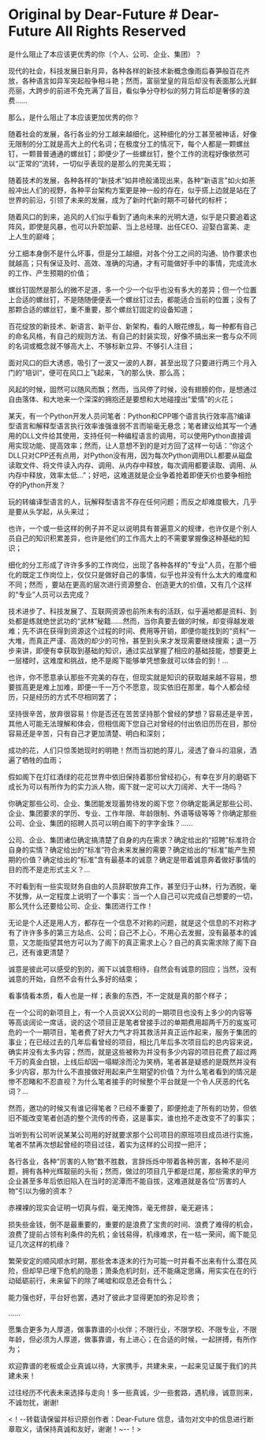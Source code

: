 # Original by Dear-Future     # Dear-Future All Rights Reserved

是什么阻止了本应该更优秀的你（个人、公司、企业、集团）？


现代的社会，科技发展日新月异，各种各样的新技术新概念像雨后春笋般百花齐放，各种语言如异军突起般争相斗艳；然而，富丽堂皇的背后却没有表面那么光鲜亮丽，大跨步的前进不免充满了盲目，看似争分夺秒似的努力背后却是奢侈的浪费......

那么，是什么阻止了本应该更加优秀的你？

随着社会的发展，各行各业的分工越来越细化，这种细化的分工甚至被神话，好像无限制的分工就是高大上的代名词；在极度分工的情况下，每个人都是一颗螺丝钉，一颗普普通通的螺丝钉；即便少了一些螺丝钉，整个工作的流程好像依然可以“正常的”流转，一切似乎表现的是那么的完美无瑕；

随着技术的发展，各种各样的“新技术”如井喷般涌现出来，各种“新语言"如火如荼般冲出人们的视野，各种平台架构方案更是神一般的存在，似乎搭上边就是站在了世界的前沿，引领了未来的发展，成为了新时代新时期不可替代的标杆；

随着风口的到来，追风的人们似乎看到了通向未来的光明大道，似乎是只要追着这阵风，即使是风暴，也可以升职加薪、当上总经理、出任CEO、迎娶白富美、走上人生的巅峰；

分工细本身倒不是什么坏事，但是分工越细，对各个分工之间的沟通、协作要求也就越高；只有保证及时、高效、准确的沟通，才有可能做好手中的事情，完成流水的工作、产生预期的价值；

螺丝钉固然是那么的微不足道，多一个少一个似乎也没有多大的差异；但一个位置上合适的螺丝钉，不是随随便便丢一个螺丝钉过去，都能适合当前的位置；没有了那颗合适的螺丝钉，重不重要，那个螺丝钉固定的设备知道；

百花绽放的新技术、新语言、新平台、新架构，看的人眼花缭乱，每一种都有自己的命名风格，有自己的规则方法、有自己的封装实现，好像不搞出来一套与众不同的名词或概念就不够高大上、不够标新立异、不够引人注目；

面对风口的巨大诱惑，吸引了一波又一波的人群，甚至出现了只要进行两三个月入门的”培训“，便可在风口上飞起来，飞的那么快、那么高；

风起的时候，固然可以随风而飘；然而，当风停了时候，没有翅膀的你，是想通过自由落体、和大地来一个深深的拥抱还是要想和大地碰撞出”爱情”的火花；

某天，有一个Python开发人员问笔者：Python和CPP哪个语言执行效率高?编译型语言和解释型语言执行效率谁强谁弱不言而喻毫无悬念；笔者建议给其写一个通用的DLL文件给其使用，支持任何一种编程语言的调用，可以使用Python直接调用实现功能、提高效率；然而，让人意想不到的是对方回了这样一句话：“你这个DLL只对CPP还有点用，对Python没有用，因为每次Python调用DLL都要从磁盘读取文件、将文件读入内存、调用、从内存中释放，每次调用都要读取、调用、从内存中释放，效率太低...”；好吧，这难道就是企业争着抢着即便天价也要争相抢夺的Python开发？

玩的转编译型语言的人，玩解释型语言不存在任何问题；而反之却难度极大，几乎是要从头学起，从头来过；

也许，一个或一些这样的例子并不足以说明具有普遍意义的规律，也许仅是个别人员自己的知识积累差异，也许是他们的工作高大上的不需要掌握像这种基础的知识；

细化的分工形成了许许多多的工作岗位，出现了各种各样的"专业"人员，在那个细化的既定工作岗位上，仅仅只是做好自己的事情，似乎也并没有什么太大的难度和不同；然而 ，要站在更高的层次进行资源整合、创造更大的价值，又有几个这样的“专业”人员可以去完成？

技术进步了、科技发展了、互联网资源也前所未有的活跃，似乎遍地都是资料、到处都是练就绝世武功的“武林”秘籍......然而，当你真要去做的时候，却变得越发艰难；先不讲在获得到资源这个过程的时间、费用等开销，即便你能找到的“资料”一大堆，而真正严谨、高效的却少的可怜，甚至到头来才发现需要继续搜索；退一万步来讲，即便有幸获取到基础的知识，通过实战掌握了相应的基础技能，想要更上一层楼时，这难度和挑战，绝不是阁下能够单凭想象就可以体会的到！...

也许，你不愿意承认那些不完美的存在，但现实就是知识的获取越来越不容易，想要拔高更是难上加难，即便一千一万个不愿意，现实依旧在那里，每个人都会经历，只是经历的方式不尽相同罢了；

坚持很辛苦，放弃很容易！你是否还在苦苦坚持那个曾经的梦想？容易还是辛苦，其他人可能无法理解和体会，但相信阁下您自己对曾经的付出依旧历历在目，那份容易还是辛苦，只有自己才更加清楚、明白和深刻；

成功的花，人们只惊羡她现时的明艳！然而当初她的芽儿，浸透了奋斗的泪泉，洒遍了牺牲的血雨；

假如阁下在灯红酒绿的花花世界中依旧保持着那份曾经初心，有幸在岁月的磨砺下成长为可以有所作为的实力派人物，阁下就一定可以大刀阔斧、大干一场吗？

你确定那些公司、企业、集团能发现蓄势待发的阁下您？你确定能满足那些公司、企业、集团要求的学历、专业、工作年限、年龄限制、外语等级等等？你确定那些公司、企业、集团的招聘人员可以明白阁下的字字金珠？......

公司、企业、集团诸位确定搞清楚了自身的内在需求？确定给出的“招聘”标准符合自身的实情？确定给出的“标准”符合未来发展的需要？确定给出的“标准”能产生预期的价值？确定给出的“标准”含有最基本的诚意？确定是带着诚意奔着做好事情的目的而不是走形式主义？...

不时看到有一些实现财务自由的人员辞职放弃工作，甚至归于山林，行为洒脱，毫不犹豫，从一定程度上说明了一个事实：当一个人自己可以完成自己想要的一切，那么凭什么还要给公司、企业、集团进行工作！

无论是个人还是用人方，都存在一个信息不对称的问题，就是这个信息的不对称才有了许许多多的第三方站点、公司；自己不上心，不用心去发掘，没有最基本的诚意，又怎能指望其他方可以为了阁下的真正需求上心？自己的真实需求除了阁下自己，还有谁更清楚？

诚意是彼此可以感受的到的，阁下以诚意相待，自然会有诚意的回应；当然，没有诚意的开始，自然不会有什么多好的结束；

看事情看本质，看人也是一样；表象的东西，不一定就是真的那个样子；

在一个公司的新项目上，有一个人员说XX公司的一期项目也没有上多少的内容等等高谈阔论一席话，说的这个项目正是笔者曾接手过的单期费用超两千万的岌岌可危的一个一期项目，笔者费了好大力气才将其救活并真正运作起来，服务于集团的事业；在已经过去的几年后看曾经的项目，相比几年后多次项目后的总内容来说，确实并没有太多内容；然而，就是这些被称为并没有多少内容的项目花费了超过两千万的真金白银，上线后却因一塌糊涂而沦为笑柄，笔者甚是疑惑的是既然并没有多少内容，那为什么不直接做好用起来产生期望的价值？为什么笔者看到的情况是惨不忍睹和不忍直视？为什么笔者接手的时候整个平台就是一个令人厌恶的代名词？...

然而，邀功的时候又有谁记得笔者？已经不重要了，即便抢走了所有的功劳，但依旧不能改变笔者创造的整个流传的传奇，这是事实，谁也抢不走改变不了的事实；

当听到有公司听说某某公司用的好就要求那个公司项目的原班项目成员进行实施，笔者不禁再次想起曾经的项目过往，着实为这样的公司捏一把汗；

各行各业，各种“厉害的人物”数不胜数，言辞烁烁中带着各种厉害，各种不是问题，拥有各种光辉靓丽的头衔；然而，做过的项目几乎都是烂尾，那些需求的甲方企业甚至多年后依旧陷入在当时的泥潭而不能自拔，这难道就是各位“厉害的人物”引以为傲的资本？

赤裸裸的现实会证明一切真与假，毫无掩饰，毫无修辞，毫无避讳；

损失些金钱，倒不是最重要的，重要的是浪费了宝贵的时间、浪费了难得的机会，浪费了提前占领有利条件的先机；金钱易得，机缘难求，在一枯一荣间，阁下能见证几次这样的机缘？

繁荣安定的顺风顺水时期，那些舍本逐末的行为可能一时并看不出来有什么潜在风险，但却早已埋下危机的隐患；萧条危机时刻，还不能痛定思痛，用实实在在的行动砥砺前行，未来留下的除了唏嘘和叹息还会有什么；

能力强也好，平台好也罢，遇对了彼此才显得更加的弥足珍贵；

......

愿集合更多为人厚道，做事靠谱的小伙伴；不限行业，不限学校、不限专业，不限年龄，但必须为人厚道，做事靠谱，有上进心；在合适的时候，一起拼搏，有所作为；

欢迎靠谱的老板或企业真诚以待，大家携手，共建未来，一起来见证属于我们的共建未来！

过往经历不代表未来选择与走向！多一些真诚，少一些套路，遇机缘，诚意则来，不诚勿扰，谢谢!

<！--转载请保留并标识原创作者：Dear-Future 信息，请勿对文中的信息进行断章取义，请保持真诚和友好，谢谢！~--！>
